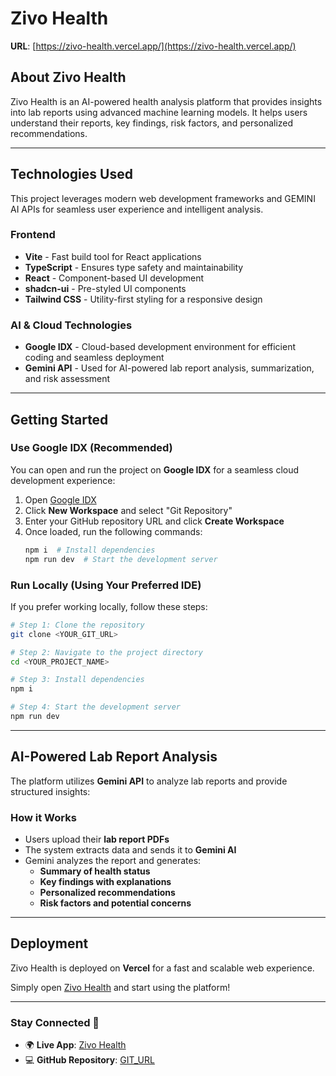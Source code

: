 # Zivo Health

**URL**: [https://zivo-health.vercel.app/](https://zivo-health.vercel.app/)

## About Zivo Health
Zivo Health is an AI-powered health analysis platform that provides insights into lab reports using advanced machine learning models. It helps users understand their reports, key findings, risk factors, and personalized recommendations.

---
## Technologies Used
This project leverages modern web development frameworks and GEMINI AI APIs for seamless user experience and intelligent analysis.

### **Frontend**
- **Vite** - Fast build tool for React applications
- **TypeScript** - Ensures type safety and maintainability
- **React** - Component-based UI development
- **shadcn-ui** - Pre-styled UI components
- **Tailwind CSS** - Utility-first styling for a responsive design

### **AI & Cloud Technologies**
- **Google IDX** - Cloud-based development environment for efficient coding and seamless deployment
- **Gemini API** - Used for AI-powered lab report analysis, summarization, and risk assessment

---
## Getting Started

### **Use Google IDX (Recommended)**
You can open and run the project on **Google IDX** for a seamless cloud development experience:

1. Open [Google IDX](https://idx.dev/)
2. Click **New Workspace** and select "Git Repository"
3. Enter your GitHub repository URL and click **Create Workspace**
4. Once loaded, run the following commands:
   ```sh
   npm i  # Install dependencies
   npm run dev  # Start the development server
   ```

### **Run Locally (Using Your Preferred IDE)**
If you prefer working locally, follow these steps:

```sh
# Step 1: Clone the repository
git clone <YOUR_GIT_URL>

# Step 2: Navigate to the project directory
cd <YOUR_PROJECT_NAME>

# Step 3: Install dependencies
npm i

# Step 4: Start the development server
npm run dev
```

---
## AI-Powered Lab Report Analysis
The platform utilizes **Gemini API** to analyze lab reports and provide structured insights:

### **How it Works**
- Users upload their **lab report PDFs**
- The system extracts data and sends it to **Gemini AI**
- Gemini analyzes the report and generates:
  - **Summary of health status**
  - **Key findings with explanations**
  - **Personalized recommendations**
  - **Risk factors and potential concerns**

---
## Deployment
Zivo Health is deployed on **Vercel** for a fast and scalable web experience.

Simply open [Zivo Health](https://zivo-health.vercel.app/) and start using the platform!

---
### Stay Connected 🚀
- 🌍 **Live App**: [Zivo Health](https://zivo-health.vercel.app/)
- 💻 **GitHub Repository**: [GIT_URL](https://github.com/anil-02k/zivo-health)
